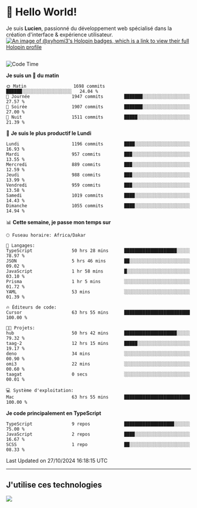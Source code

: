 # 👋 Hello World!

Je suis **Lucien**, passionné du développement web spécialisé dans la création d'interface & expérience utilisateur.
[![An image of @xyhomi3's Holopin badges, which is a link to view their full Holopin profile](https://holopin.me/xyhomi3)](https://holopin.io/@xyhomi3)

##

<!--START_SECTION:waka-->
![Code Time](http://img.shields.io/badge/Code%20Time-2%2C423%20hrs%2046%20mins-blue)

**Je suis un 🐤 du matin** 

```text
🌞 Matin                  1698 commits        ██████░░░░░░░░░░░░░░░░░░░   24.04 % 
🌆 Journée                1947 commits        ███████░░░░░░░░░░░░░░░░░░   27.57 % 
🌃 Soirée                 1907 commits        ███████░░░░░░░░░░░░░░░░░░   27.00 % 
🌙 Nuit                   1511 commits        █████░░░░░░░░░░░░░░░░░░░░   21.39 % 
```
📅 **Je suis le plus productif le Lundi** 

```text
Lundi                    1196 commits        ████░░░░░░░░░░░░░░░░░░░░░   16.93 % 
Mardi                    957 commits         ███░░░░░░░░░░░░░░░░░░░░░░   13.55 % 
Mercredi                 889 commits         ███░░░░░░░░░░░░░░░░░░░░░░   12.59 % 
Jeudi                    988 commits         ███░░░░░░░░░░░░░░░░░░░░░░   13.99 % 
Vendredi                 959 commits         ███░░░░░░░░░░░░░░░░░░░░░░   13.58 % 
Samedi                   1019 commits        ████░░░░░░░░░░░░░░░░░░░░░   14.43 % 
Dimanche                 1055 commits        ████░░░░░░░░░░░░░░░░░░░░░   14.94 % 
```


📊 **Cette semaine, je passe mon temps sur** 

```text
🕑︎ Fuseau horaire: Africa/Dakar

💬 Langages: 
TypeScript               50 hrs 28 mins      ████████████████████░░░░░   78.97 % 
JSON                     5 hrs 46 mins       ██░░░░░░░░░░░░░░░░░░░░░░░   09.02 % 
JavaScript               1 hr 58 mins        █░░░░░░░░░░░░░░░░░░░░░░░░   03.10 % 
Prisma                   1 hr 5 mins         ░░░░░░░░░░░░░░░░░░░░░░░░░   01.72 % 
YAML                     53 mins             ░░░░░░░░░░░░░░░░░░░░░░░░░   01.39 % 

🔥 Éditeurs de code: 
Cursor                   63 hrs 55 mins      █████████████████████████   100.00 % 

🐱‍💻 Projets: 
hub                      50 hrs 42 mins      ████████████████████░░░░░   79.32 % 
taag-2                   12 hrs 15 mins      █████░░░░░░░░░░░░░░░░░░░░   19.17 % 
deno                     34 mins             ░░░░░░░░░░░░░░░░░░░░░░░░░   00.90 % 
omi3                     22 mins             ░░░░░░░░░░░░░░░░░░░░░░░░░   00.60 % 
taagat                   0 secs              ░░░░░░░░░░░░░░░░░░░░░░░░░   00.01 % 

💻 Système d'exploitation: 
Mac                      63 hrs 55 mins      █████████████████████████   100.00 % 
```

**Je code principalement en TypeScript** 

```text
TypeScript               9 repos             ███████████████████░░░░░░   75.00 % 
JavaScript               2 repos             ████░░░░░░░░░░░░░░░░░░░░░   16.67 % 
SCSS                     1 repo              ██░░░░░░░░░░░░░░░░░░░░░░░   08.33 % 
```




 Last Updated on 27/10/2024 16:18:15 UTC
<!--END_SECTION:waka-->
---

## J'utilise ces technologies

<p align="left">
  <a href="https://skillicons.dev">
    <img src="https://skillicons.dev/icons?i=ts,js,md,scss,tailwind,react,docker,express,astro,vite,nextjs,vercel,figma,ableton" />
  </a>
</p>

